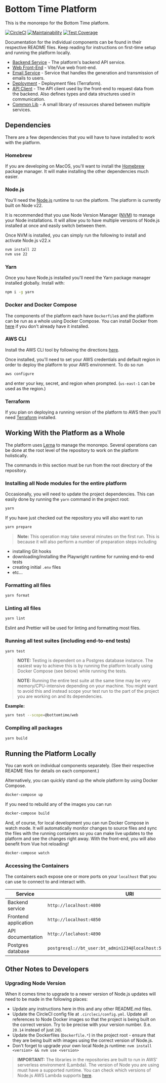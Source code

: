 # Bottom Time Platform

This is the monorepo for the Bottom Time platform.

[![CircleCI](https://dl.circleci.com/status-badge/img/gh/BottomTime/bottomtime-total/tree/master.svg?style=svg&circle-token=fcbae3dbe936da2e349f0f31929cfb2239ff2f29)](https://dl.circleci.com/status-badge/redirect/gh/BottomTime/bottomtime-total/tree/master)
[![Maintainability](https://api.codeclimate.com/v1/badges/6864b76f24d3ab0dc0e9/maintainability)](https://codeclimate.com/repos/644ace3578e41301035de81f/maintainability)
[![Test Coverage](https://api.codeclimate.com/v1/badges/6864b76f24d3ab0dc0e9/test_coverage)](https://codeclimate.com/repos/644ace3578e41301035de81f/test_coverage)

Documentation for the individual components can be found in their respective README files. Keep reading for instructions
on first-time setup and running the platform locally.

- [Backend Service](packages/service/README.md) - The platform's backend API service.
- [Web Front-End](packages/web/README.md) - Vite/Vue web front-end.
- [Email Service](packages/emails/README.md) - Service that handles the generation and transmission of emails to users.
- [Deployment](terraform/README.md) - Deployment files (Terraform).
- [API Client](packages/api/README.md) - The API client used by the front-end to request data from the backend.
  Also defines types and data structures used in communication.
- [Common Lib](packages/common/README.md) - A small library of resources shared between multiple services.

## Dependencies

There are a few dependencies that you will have to have installed to work with the platform.

### Homebrew

If you are developing on MacOS, you'll want to install the [Homebrew](https://brew.sh/) package manager.
It will make installing the other dependencies much easier.

### Node.js

You'll need the [Node.js](https://nodejs.org/en) runtime to run the platform. The platform is currently built on Node v22.

It is recommended that you use Node Version Manager ([NVM](https://github.com/nvm-sh/nvm#readme)) to manage your
Node installations. It will allow you to have multiple versions of Node.js installed at once and easily switch
between them.

Once NVM is installed, you can simply run the following to install and activate Node.js v22.x

```bash
nvm install 22
nvm use 22
```

### Yarn

Once you have Node.js installed you'll need the Yarn package manager installed globally. Install with:

```bash
npm i -g yarn
```

### Docker and Docker Compose

The components of the platform each have `Dockerfile`s and the platform can be run as a whole using Docker Compose.
You can install Docker from [here](https://docs.docker.com/get-docker/) if you don't already have it installed.

### AWS CLI

Install the AWS CLI tool by following the directions [here](https://docs.aws.amazon.com/cli/latest/userguide/getting-started-install.html).

Once installed, you'll need to set your AWS credentials and default region in order to deploy the platform to your AWS environment. To do so run

```bash
aws configure
```

and enter your key, secret, and region when prompted. (`us-east-1` can be used as the region.)

### Terraform

If you plan on deploying a running version of the platform to AWS then you'll need
[Terraform](https://developer.hashicorp.com/terraform/tutorials/aws-get-started/install-cli) installed.

## Working With the Platform as a Whole

The platform uses [Lerna](https://lerna.js.org/) to manage the monorepo. Several operations can be done at the root level of the repository to work on the platform holistically.

The commands in this section must be run from the root directory of the repository.

### Installing all Node modules for the entire platform

Occasionally, you will need to update the project dependencies. This can easily done by running the `yarn` command in the project root:

```bash
yarn
```

If you have just checked out the repository you will also want to run

```bash
yarn prepare
```

> **Note:** This operation may take several minutes on the first run. This is because it will also perform a
> number of preparation steps including

- installing Git hooks
- downloading/installing the Playwright runtime for running end-to-end tests
- creating initial `.env` files
- etc...

### Formatting all files

```bash
yarn format
```

### Linting all files

```bash
yarn lint
```

Eslint and Prettier will be used for linting and formatting most files.

### Running all test suites (including end-to-end tests)

```bash
yarn test
```

> **NOTE:** Testing is dependent on a Postgres database instance. The easiest way to achieve this is by running the
> platform locally using Docker Compose (see below) while running the tests.

> **NOTE:** Running the entire test suite at the same time may be very memory/CPU-intensive depending on your machine. You
> might want to avoid this and instead scope your test run to the part of the project you are working on and its dependencies.

**Example:**

```bash
yarn test --scope=@bottomtime/web
```

### Compiling all packages

```bash
yarn build
```

## Running the Platform Locally

You can work on individual components separately. (See their respective README files for details on each component.)

Alternatively, you can quickly stand up the whole platform by using Docker Compose.

```bash
docker-compose up
```

If you need to rebuild any of the images you can run

```bash
docker-compose build
```

And, of course, for local development you can run Docker Compose in watch mode. It will automatically monitor changes
to source files and sync the files with the running containers so you can make live updates to the platform and see
the changes right away. With the front-end, you will also benefit from Vue hot reloading!

```bash
docker-compose watch
```

### Accessing the Containers

The containers each expose one or more ports on your `localhost` that you can use to connect to and interact with.

| Service              | URI                                                                 |
| -------------------- | ------------------------------------------------------------------- |
| Backend service      | `http://localhost:4800`                                             |
| Frontend application | `http://localhost:4850`                                             |
| API documentation    | `http://loclahost:4890`                                             |
| Postgres database    | `postgresql://bt_user:bt_admin1234@localhost:5432/bottomtime_local` |

## Other Notes to Developers

### Upgrading Node Version

When it comes time to upgrade to a newer version of Node.js updates will need to be made in the following places:

- Update any instructions here in this and any other README.md files.
- Update the CircleCI config file at `.circleci/config.yml`. Update all references to Node Docker images so that the project is being built on the correct version. Try to be precise with your version number. (I.e. `20.14` instead of just `20`).
- Update the Dockerfiles (`Dockerfile.*`) in the project root - ensure that they are being built with images using the correct version of Node.js.
- Don't forget to upgrade your own local Node.js runtime: `nvm install <version> && nvm use <version>`

> **IMPORTANT:** The libraries in the repositories are built to run in AWS' serverless environment (Lambda). The version of Node you are using
> must have a supported runtime. You can check which versions of Node.js AWS Lambda supports
> [here](https://docs.aws.amazon.com/lambda/latest/dg/lambda-runtimes.html#runtimes-supported).
